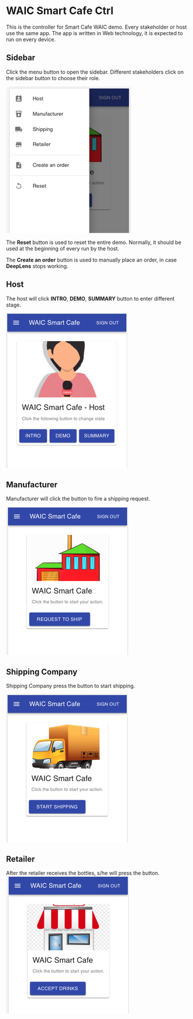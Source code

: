 # WAIC Smart Cafe Ctrl

This is the controller for Smart Cafe WAIC demo. Every stakeholder or host use the same
app. The app is written in Web technology, it is expected to run on every device.

## Sidebar
Click the menu button to open the sidebar. Different stakeholders click on the sidebar button
to choose their role.

![](assets/sidebar.png)

The **Reset** button is used to reset the entire demo. Normally, it should be used 
at the beginning of every run by the host.

The **Create an order** button is used to manually place an order, in case **DeepLens** stops 
working.

## Host
The host will click **INTRO**, **DEMO**, **SUMMARY** button to enter different stage.

![](assets/host.png)

## Manufacturer
Manufacturer will click the button to fire a shipping request.

![](assets/manufacturer.png)

## Shipping Company
Shipping Company press the button to start shipping.

![](assets/shipping.png)

## Retailer
After the retailer receives the bottles, s/he will press the button.
![](assets/retailer.png)